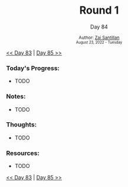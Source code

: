 <div align="center">
  <h1>Round 1</h1>
  <p>Day 84</p>
  <sub>
    Author: <a href="https://github.com/plskz" target="_blank">Zai Santillan</a>
    <br>
    <small>August 23, 2022 - Tuesday</small>
  </sub>
</div>

[<< Day 83](day083.md) | [Day 85 >>](day085.md)

### Today's Progress:

- TODO

### Notes:

- TODO

### Thoughts:

- TODO

### Resources:

- TODO

[<< Day 83](day083.md) | [Day 85 >>](day085.md)
